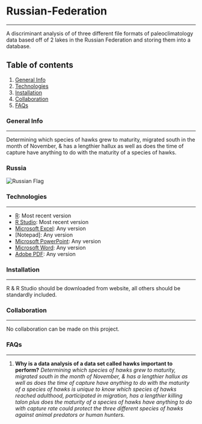# Russian-Federation
***
A discriminant analysis of of three different file formats of paleoclimatology data based off of 2 lakes in the Russian Federation and storing them into a database.
## Table of contents
1. [General Info](#general-info)
2. [Technologies](#technologies)
3. [Installation](#installation)
4. [Collaboration](#collaboration)
5. [FAQs](#faqs)
### General Info
***
Determining which species of hawks grew to maturity, migrated south in the month of November, & has a lengthier hallux as well as does the time of capture have anything to do with the maturity of a species of hawks.
### Russia
![Russian Flag](https://p7.hiclipart.com/preview/101/99/735/russian-empire-soviet-union-flag-of-russia-clip-art-russia.jpg)
### Technologies
***
* [R](https://www.r-project.org/): Most recent version
* [R Studio](https://www.rstudio.com/): Most recent version
* [Microsoft Excel](https://www.microsoft.com/en-us/): Any version
* [Notepad]: Any version
* [Microsoft PowerPoint](https://www.microsoft.com/en-us/): Any version
* [Microsoft Word](https://www.microsoft.com/en-us/): Any version
* [Adobe PDF](https://acrobat.adobe.com/us/en/acrobat/pdf-reader.html): Any version
### Installation
***
R & R Studio should be downloaded from website, all others should be standardly included.
### Collaboration
***
No collaboration can be made on this project.
### FAQs
***
1. **Why is a data analysis of a data set called hawks important to perform?**
_Determining which species of hawks grew to maturity, migrated south in the month of November, & has a lengthier hallux as well as does the time of capture have anything to do with the maturity of a species of hawks is unique to know which species of hawks reached adulthood, participated in migration, has a lengthier killing talon plus does the maturity of a species of hawks have anything to do with capture rate could protect the three different species of hawks against animal predators or human hunters._
